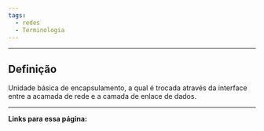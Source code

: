 ```yaml
---
tags:
  - redes
  - Terminologia
---
```

---
## Definição
Unidade básica de encapsulamento, a qual é trocada através da interface entre a acamada de rede e a camada de enlace de dados.


---
**Links para essa página:**





